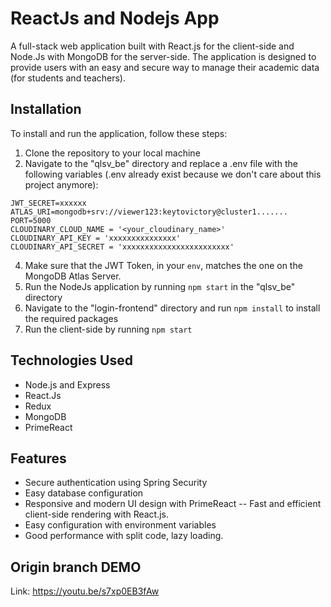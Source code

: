 # ReactJs and Nodejs App

A full-stack web application built with React.js for the client-side and Node.Js with MongoDB for the server-side. The application is designed to provide users with an easy and secure way to manage their academic data (for students and teachers).

## Installation

To install and run the application, follow these steps:

1. Clone the repository to your local machine
2. Navigate to the "qlsv_be" directory and replace a .env file with the following variables (.env already exist because we don't care about this project anymore):

```
JWT_SECRET=xxxxxx
ATLAS_URI=mongodb+srv://viewer123:keytovictory@cluster1.......
PORT=5000
CLOUDINARY_CLOUD_NAME = '<your_cloudinary_name>'
CLOUDINARY_API_KEY = 'xxxxxxxxxxxxxxx' 
CLOUDINARY_API_SECRET = 'xxxxxxxxxxxxxxxxxxxxxxxx' 
```

4. Make sure that the JWT Token, in your `env`, matches the one on the MongoDB Atlas Server.
5. Run the NodeJs application by running `npm start` in the "qlsv_be" directory
6. Navigate to the "login-frontend" directory and run `npm install` to install the required packages
7. Run the client-side by running `npm start`

## Technologies Used

- Node.js and Express
- React.Js
- Redux
- MongoDB
- PrimeReact

## Features

- Secure authentication using Spring Security
- Easy database configuration
- Responsive and modern UI design with PrimeReact
  -- Fast and efficient client-side rendering with React.js.
- Easy configuration with environment variables
- Good performance with split code, lazy loading.

## Origin branch DEMO

Link: https://youtu.be/s7xp0EB3fAw
